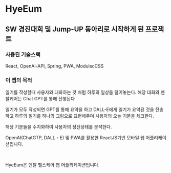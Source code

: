 # HyeEum

<h2>SW 경진대회 및 Jump-UP 동아리로 시작하게 된 프로잭트</h2>

<h3>사용된 기술스택</h3>
<p>React, OpenAi-API, Spring, PWA, ModulecCSS</p>

<h3>이 앱의 목적</h3>
<p>일기를 작성할때 사용자와 대화하는 것 처럼 하루의 일상을 털어놓는다. 해당 대화와 멘탈케어는 Chat GPT를 통해 진행된다</p>
<p>일기가 모두 작성되면 GPT를 통해 요약을 하고 DALL-E에게 일기가 요약된 것을 전송하고 하루의 일기를 하나의 그림으로 표현해주며 사용자의 오늘 기분을 체크한다.</p>
<p>해당 기분들을 수치화하여 사용자의 정신상태를 분석한다.</p>

OpenAI(ChatGTP, DALL・E) 및 PWA를 활용한 ReactJS기반 모바일 웹 어플리케이션입니다.

<br/>

HyeEum은 멘탈 헬스케어 웹 어플리케이션입니다.
<br/>





